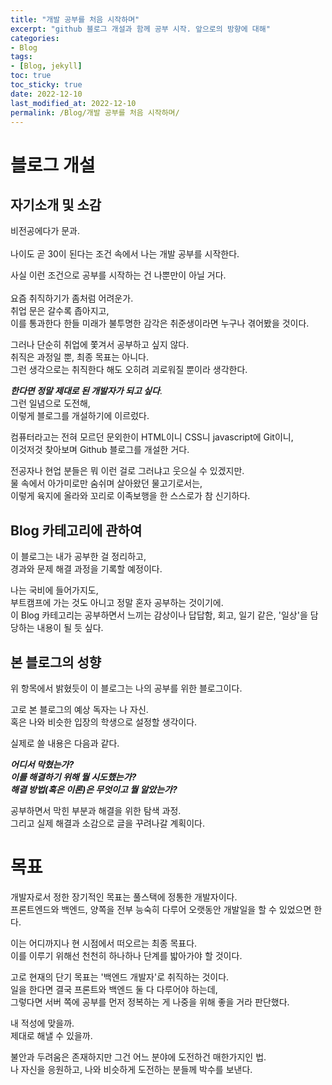 ```yaml
---
title: "개발 공부를 처음 시작하며"
excerpt: "github 블로그 개설과 함께 공부 시작. 앞으로의 방향에 대해"
categories:
- Blog
tags:
- [Blog, jekyll]
toc: true
toc_sticky: true
date: 2022-12-10
last_modified_at: 2022-12-10
permalink: /Blog/개발 공부를 처음 시작하며/
---
```


# 블로그 개설

## 자기소개 및 소감
비전공에다가 문과.<br>  
나이도 곧 30이 된다는 조건 속에서 나는 개발 공부를 시작한다.

사실 이런 조건으로 공부를 시작하는 건 나뿐만이 아닐 거다.<br>  
요즘 취직하기가 좀처럼 어려운가.<br>
취업 문은 갈수록 좁아지고,<br>
이를 통과한다 한들 미래가 불투명한 감각은 취준생이라면 누구나 겪어봤을 것이다.

그러나 단순히 취업에 쫓겨서 공부하고 싶지 않다.<br>
취직은 과정일 뿐, 최종 목표는 아니다.<br>
그런 생각으로는 취직한다 해도 오히려 괴로워질 뿐이라 생각한다.


***한다면 정말 제대로 된 개발자가 되고 싶다***.<br>
그런 일념으로 도전해,<br>
이렇게 블로그를 개설하기에 이르렀다.

컴퓨터라고는 전혀 모르던 문외한이 HTML이니 CSS니 javascript에 Git이니,<br>
이것저것 찾아보며 Github 블로그를 개설한 거다.

전공자나 현업 분들은 뭐 이런 걸로 그러냐고 웃으실 수 있겠지만.<br>
물 속에서 아가미로만 숨쉬며 살아왔던 물고기로서는,<br>
이렇게 육지에 올라와 꼬리로 이족보행을 한 스스로가 참 신기하다.


## Blog 카테고리에 관하여
이 블로그는 내가 공부한 걸 정리하고,<br>
경과와 문제 해결 과정을 기록할 예정이다.

나는 국비에 들어가지도,<br>
부트캠프에 가는 것도 아니고 정말 혼자 공부하는 것이기에.<br>
이 Blog 카테고리는 공부하면서 느끼는 감상이나 답답함, 회고, 일기 같은, '일상'을 담당하는 내용이 될 듯 싶다.


## 본 블로그의 성향
위 항목에서 밝혔듯이 이 블로그는 나의 공부를 위한 블로그이다.

고로 본 블로그의 예상 독자는 나 자신.<br>
혹은 나와 비슷한 입장의 학생으로 설정할 생각이다.

실제로 쓸 내용은 다음과 같다.

***어디서 막혔는가?<br>
이를 해결하기 위해 뭘 시도했는가?<br>
해결 방법(혹은 이론)은 무엇이고 뭘 알았는가?***<br>

공부하면서 막힌 부분과 해결을 위한 탐색 과정.<br>
그리고 실제 해결과 소감으로 글을 꾸려나갈 계획이다.

# 목표
개발자로서 정한 장기적인 목표는 풀스택에 정통한 개발자이다.<br>
프론트엔드와 백엔드, 양쪽을 전부 능숙히 다루어 오랫동안 개발일을 할 수 있었으면 한다.

이는 어디까지나 현 시점에서 떠오르는 최종 목표다.<br>
이를 이루기 위해선 천천히 하나하나 단계를 밟아가야 할 것이다.

고로 현재의 단기 목표는 '백엔드 개발자'로 취직하는 것이다.<br>
일을 한다면 결국 프론트와 백엔드 둘 다 다루어야 하는데,<br>
그렇다면 서버 쪽에 공부를 먼저 정복하는 게 나중을 위해 좋을 거라 판단했다.

내 적성에 맞을까.<br>
제대로 해낼 수 있을까.

불안과 두려움은 존재하지만 그건 어느 분야에 도전하건 매한가지인 법.<br>
나 자신을 응원하고, 나와 비슷하게 도전하는 분들께 박수를 보낸다.
